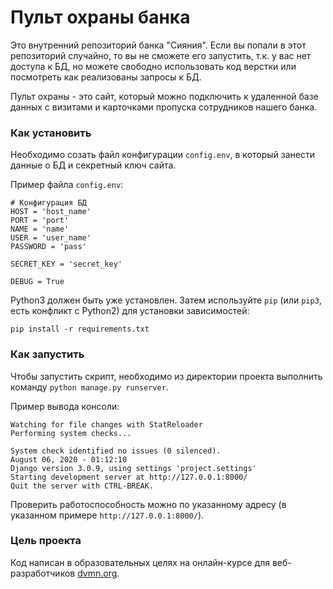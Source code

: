 # Пульт охраны банка

Это внутренний репозиторий банка "Сияния". Если вы попали в этот репозиторий случайно, то вы не сможете его запустить, т.к. у вас нет доступа к БД, но можете свободно использовать код верстки или посмотреть как реализованы запросы к БД.

Пульт охраны - это сайт, который можно подключить к удаленной базе данных с визитами и карточками пропуска сотрудников нашего банка.

### Как установить

Необходимо созать файл конфигурации `config.env`, в который занести данные о БД и секретный ключ сайта.

Пример файла `config.env`:
```
# Конфигурация БД
HOST = 'host_name'
PORT = 'port'
NAME = 'name'
USER = 'user_name'
PASSWORD = 'pass'

SECRET_KEY = 'secret_key'

DEBUG = True
```

Python3 должен быть уже установлен. 
Затем используйте `pip` (или `pip3`, есть конфликт с Python2) для установки зависимостей:
```
pip install -r requirements.txt
```

### Как запустить

Чтобы запустить скрипт, необходимо из директории проекта выполнить команду `python manage.py runserver`.

Пример вывода консоли:
```
Watching for file changes with StatReloader
Performing system checks...

System check identified no issues (0 silenced).
August 06, 2020 - 01:12:10
Django version 3.0.9, using settings 'project.settings'
Starting development server at http://127.0.0.1:8000/
Quit the server with CTRL-BREAK.

```

Проверить работоспособность можно по указанному адресу (в указанном примере `http://127.0.0.1:8000/`).

### Цель проекта

Код написан в образовательных целях на онлайн-курсе для веб-разработчиков [dvmn.org](https://dvmn.org/).